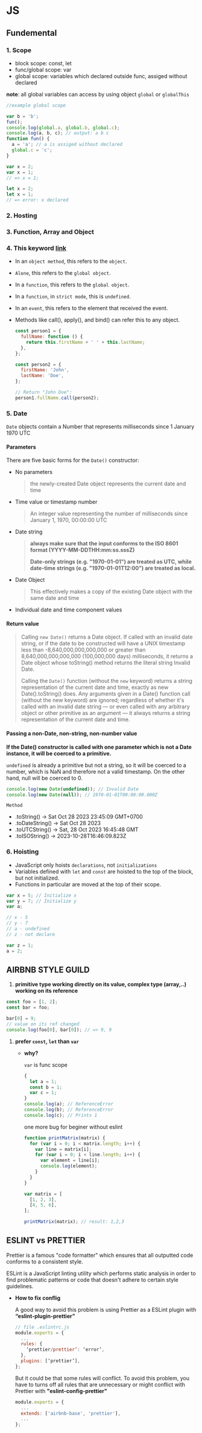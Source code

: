 # JS

## Fundemental

### 1. Scope

- block scope: const, let
- func/global scope: var
- global scope: variables which declared outside func, assiged without declared

**note**: all global variables can access by using object `global` or `globalThis`

```js
//example global scope

var b = 'b';
fun();
console.log(global.a, global.b, global.c);
console.log(a, b, c); // output: a b c
function fun() {
  a = 'a'; // a is assiged without declared
  global.c = 'c';
}

var x = 2;
var x = 1;
// => x = 1;

let x = 2;
let x = 1;
// => error: x declared
```

### 2. Hosting

### 3. Function, Array and Object

### 4. This keyword [link](https://jintechflow.wordpress.com/2020/09/27/dive-in-depth-into-javascript-functions/#What-is-a-JavaScript-Function)

- In an `object method`, this refers to the `object`.

- `Alone`, this refers to the `global object`.

- In a `function`, this refers to the `global object`.

- In a `function`, in `strict mode`, this is `undefined`.

- In an `event`, this refers to the element that received the event.

- Methods like call(), apply(), and bind() can refer this to any object.

  ```js
  const person1 = {
    fullName: function () {
      return this.firstName + ' ' + this.lastName;
    },
  };

  const person2 = {
    firstName: 'John',
    lastName: 'Doe',
  };

  // Return "John Doe":
  person1.fullName.call(person2);
  ```

### 5. Date

`Date` objects contain a Number that represents milliseconds since 1 January 1970 UTC

#### Parameters

There are five basic forms for the `Date()` constructor:

- No parameters

  > the newly-created Date object represents the current date and time

- Time value or timestamp number

  > An integer value representing the number of milliseconds since January 1, 1970, 00:00:00 UTC

- Date string

  > **always make sure that the input conforms to the ISO 8601 format (YYYY-MM-DDTHH:mm:ss.sssZ)**
  >
  > **Date-only strings (e.g. "1970-01-01") are treated as UTC, while date-time strings (e.g. "1970-01-01T12:00") are treated as local.**

- Date Object

  > This effectively makes a copy of the existing Date object with the same date and time

- Individual date and time component values

#### Return value

> Calling `new Date()` returns a Date object. If called with an invalid date string, or if the date to be constructed will have a UNIX timestamp less than -8,640,000,000,000,000 or greater than 8,640,000,000,000,000 (100,000,000 days) milliseconds, it returns a Date object whose toString() method returns the literal string Invalid Date.
>
> Calling the `Date()` function (without the `new` keyword) returns a string representation of the current date and time, exactly as new Date().toString() does. Any arguments given in a Date() function call (without the new keyword) are ignored; regardless of whether it's called with an invalid date string — or even called with any arbitrary object or other primitive as an argument — it always returns a string representation of the current date and time.

#### Passing a non-Date, non-string, non-number value

**If the Date() constructor is called with one parameter which is not a Date instance, it will be coerced to a primitive.**

`undefined` is already a primitive but not a string, so it will be coerced to a number, which is NaN and therefore not a valid timestamp. On the other hand, null will be coerced to 0.

```js
console.log(new Date(undefined)); // Invalid Date
console.log(new Date(null)); // 1970-01-01T00:00:00.000Z
```

`Method`

- .toString() -> Sat Oct 28 2023 23:45:09 GMT+0700
- .toDateString() -> Sat Oct 28 2023
- .toUTCString() -> Sat, 28 Oct 2023 16:45:48 GMT
- .toISOString() -> 2023-10-28T16:46:09.823Z

### 6. Hoisting

- JavaScript only hoists `declarations`, not `initializations`
- Variables defined with `let` and `const` are hoisted to the top of the block, but not initialized.
- Functions in particular are moved at the top of their scope.

```js
var x = 5; // Initialize x
var y = 7; // Initialize y
var a;

// x - 5
// y - 7
// a - undefined
// z - not declare

var z = 1;
a = 2;
```

## AIRBNB STYLE GUILD

1. **primitive type working directly on its value, complex type (array,..) working on its reference**

```js
const foo = [1, 2];
const bar = foo;

bar[0] = 9;
// value on its ref changed
console.log(foo[0], bar[0]); // => 9, 9
```

1. **prefer `const`, `let` than `var`**

   - **why?**

     `var` is func scope

     ```js
     {
       let a = 1;
       const b = 1;
       var c = 1;
     }
     console.log(a); // ReferenceError
     console.log(b); // ReferenceError
     console.log(c); // Prints 1
     ```

     one more bug for beginer without eslint

     ```js
     function printMatrix(matrix) {
       for (var i = 0; i < matrix.length; i++) {
         var line = matrix[i];
         for (var i = 0; i < line.length; i++) {
           var element = line[i];
           console.log(element);
         }
       }
     }

     var matrix = [
       [1, 2, 3],
       [4, 5, 6],
     ];

     printMatrix(matrix); // result: 1,2,3
     ```

## ESLINT vs PRETTIER

Prettier is a famous "code formatter" which ensures that all outputted code conforms to a consistent style.

ESLint is a JavaScript linting utility which performs static analysis in order to find problematic patterns or code that doesn't adhere to certain style guidelines.

- **How to fix conflig**

  A good way to avoid this problem is using Prettier as a ESLint plugin with **“eslint-plugin-prettier”**

  ```js
  // file .eslintrc.js
  module.exports = {
    ...
    rules: {
      ‘prettier/prettier’: ‘error’,
    },
    plugins: [‘prettier’],
  };
  ```

  But it could be that some rules will conflict. To avoid this problem, you have to turns off all rules that are unnecessary or might conflict with Prettier with **"eslint-config-prettier"**

  ```js
  module.exports = {
    ...
    extends: ['airbnb-base', 'prettier'],
    ...
  };
  ```
